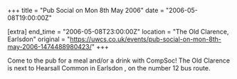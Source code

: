 +++
title = "Pub Social on Mon 8th May 2006"
date = "2006-05-08T19:00:00Z"

[extra]
end_time = "2006-05-08T23:00:00Z"
location = "The Old Clarence, Earlsdon"
original = "https://uwcs.co.uk/events/pub-social-on-mon-8th-may-2006-1474488980423/"
+++

Come to the pub for a meal and/or a drink with CompSoc\! The Old Clarence is next to Hearsall Common in Earlsdon , on the number 12 bus route.

